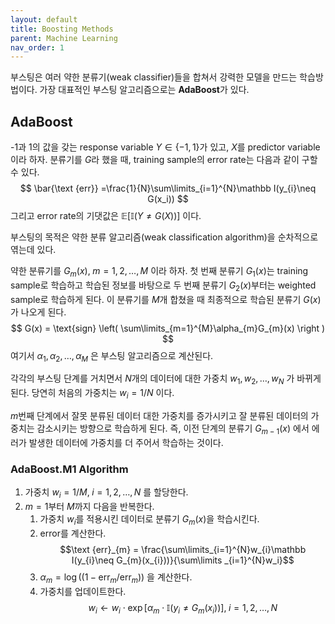 ```yaml
---
layout: default
title: Boosting Methods
parent: Machine Learning
nav_order: 1
---
```


부스팅은 여러 약한 분류기(weak classifier)들을 합쳐서 강력한 모델을 만드는 학습방법이다. 
가장 대표적인 부스팅 알고리즘으로는 **AdaBoost**가 있다.

## AdaBoost

-1과 1의 값을 갖는 response variable $Y\in \{ -1, 1\}$가 있고, $X$를 predictor variable이라 하자.
분류기를 $G$라 했을 때, training sample의 error rate는 다음과 같이 구할 수 있다.
$$
\bar{\text {err}} =\frac{1}{N}\sum\limits_{i=1}^{N}\mathbb I(y_{i}\neq G(x_i))
$$
그리고 error rate의 기댓값은 $\mathbb E[\mathbb I(Y\neq G(X))]$ 이다.

부스팅의 목적은 약한 분류 알고리즘(weak classification algorithm)을 순차적으로 엮는데 있다.

약한 분류기를 $G_{m}(x), \; m=1,2,\ldots,M$ 이라 하자. 
첫 번째 분류기 $G_{1}(x)$는 training sample로 학습하고 학습된 정보를 바탕으로 두 번째 분류기 $G_{2}(x)$부터는 weighted sample로 학습하게 된다. 이 분류기를 $M$개 합쳤을 때 최종적으로 학습된 분류기 $G(x)$가 나오게 된다.
$$
G(x) = \text{sign} \left( \sum\limits_{m=1}^{M}\alpha_{m}G_{m}(x)  \right )
$$
여기서 $\alpha_{1}, \alpha_{2}, \ldots ,\alpha_{M}$ 은 부스팅 알고리즘으로 계산된다. 

각각의 부스팅 단계를 거치면서 $N$개의 데이터에 대한 가중치 $w_{1}, w_{2}, \ldots , w_{N}$ 가 바뀌게 된다. 
당연히 처음의 가중치는 $w_{i}= 1/N$ 이다. 

$m$번째 단계에서 잘못 분류된 데이터 대한 가중치를 증가시키고 잘 분류된 데이터의 가중치는 감소시키는 방향으로 학습하게 된다. 즉, 이전 단계의 분류기 $G_{m-1}(x)$ 에서 에러가 발생한 데이터에 가중치를 더 주어서 학습하는 것이다. 

### AdaBoost.M1 Algorithm

1) 가중치 $w_{i}= 1/M, \; i=1,2,\ldots, N$ 를 할당한다.
2) $m=1$부터 $M$까지 다음을 반복한다.
	1) 가중치 $w_{i}$를 적용시킨 데이터로 분류기 $G_{m}(x)$을 학습시킨다.
	2) error를 계산한다. $$\text {err}_{m} = \frac{\sum\limits_{i=1}^{N}w_{i}\mathbb I(y_{i}\neq G_{m}(x_{i}))}{\sum\limits _{i=1}^{N}w_i}$$
	3) $\alpha_{m}=\log ((1-\text{err}_{m}/\text{err}_m))$ 을 계산한다.
	4) 가중치를 업데이트한다. $$w_{i} \leftarrow w_{i}\cdot \exp[\alpha_{m}\cdot \mathbb I (y_{i}\neq G_{m}(x_{i}))], \; i=1,2,\ldots,N$$



